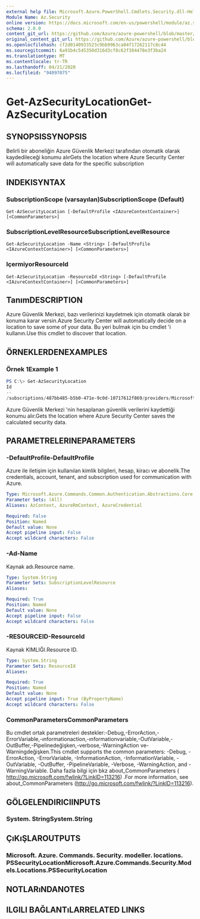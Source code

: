 ```yaml
---
external help file: Microsoft.Azure.PowerShell.Cmdlets.Security.dll-Help.xml
Module Name: Az.Security
online version: https://docs.microsoft.com/en-us/powershell/module/az.security/Get-AzSecurityLocation
schema: 2.0.0
content_git_url: https://github.com/Azure/azure-powershell/blob/master/src/Security/Security/help/Get-AzSecurityLocation.md
original_content_git_url: https://github.com/Azure/azure-powershell/blob/master/src/Security/Security/help/Get-AzSecurityLocation.md
ms.openlocfilehash: cf2d0140933523c9bb9963ca04f17262117c8c44
ms.sourcegitcommit: 6a91b4c545350d316d3cf8c62f384478e3f3ba24
ms.translationtype: MT
ms.contentlocale: tr-TR
ms.lasthandoff: 04/21/2020
ms.locfileid: "94097075"
---
```

# <span data-ttu-id="97c30-101">Get-AzSecurityLocation</span><span class="sxs-lookup"><span data-stu-id="97c30-101">Get-AzSecurityLocation</span></span>

## <span data-ttu-id="97c30-102">SYNOPSIS</span><span class="sxs-lookup"><span data-stu-id="97c30-102">SYNOPSIS</span></span>
<span data-ttu-id="97c30-103">Belirli bir aboneliğin Azure Güvenlik Merkezi tarafından otomatik olarak kaydedileceği konumu alır</span><span class="sxs-lookup"><span data-stu-id="97c30-103">Gets the location where Azure Security Center will automatically save data for the specific subscription</span></span>

## <span data-ttu-id="97c30-104">INDEKI</span><span class="sxs-lookup"><span data-stu-id="97c30-104">SYNTAX</span></span>

### <span data-ttu-id="97c30-105">SubscriptionScope (varsayılan)</span><span class="sxs-lookup"><span data-stu-id="97c30-105">SubscriptionScope (Default)</span></span>
```
Get-AzSecurityLocation [-DefaultProfile <IAzureContextContainer>] [<CommonParameters>]
```

### <span data-ttu-id="97c30-106">SubscriptionLevelResource</span><span class="sxs-lookup"><span data-stu-id="97c30-106">SubscriptionLevelResource</span></span>
```
Get-AzSecurityLocation -Name <String> [-DefaultProfile <IAzureContextContainer>] [<CommonParameters>]
```

### <span data-ttu-id="97c30-107">Içermiyor</span><span class="sxs-lookup"><span data-stu-id="97c30-107">ResourceId</span></span>
```
Get-AzSecurityLocation -ResourceId <String> [-DefaultProfile <IAzureContextContainer>] [<CommonParameters>]
```

## <span data-ttu-id="97c30-108">Tanım</span><span class="sxs-lookup"><span data-stu-id="97c30-108">DESCRIPTION</span></span>
<span data-ttu-id="97c30-109">Azure Güvenlik Merkezi, bazı verilerinizi kaydetmek için otomatik olarak bir konuma karar versin.</span><span class="sxs-lookup"><span data-stu-id="97c30-109">Azure Security Center will automatically decide on a location to save some of your data.</span></span>
<span data-ttu-id="97c30-110">Bu yeri bulmak için bu cmdlet 'i kullanın.</span><span class="sxs-lookup"><span data-stu-id="97c30-110">Use this cmdlet to discover that location.</span></span>

## <span data-ttu-id="97c30-111">ÖRNEKLERDEN</span><span class="sxs-lookup"><span data-stu-id="97c30-111">EXAMPLES</span></span>

### <span data-ttu-id="97c30-112">Örnek 1</span><span class="sxs-lookup"><span data-stu-id="97c30-112">Example 1</span></span>
```powershell
PS C:\> Get-AzSecurityLocation
Id                                                                                                   Name
--                                                                                                   ----
/subscriptions/487bb485-b5b0-471e-9c0d-10717612f869/providers/Microsoft.Security/locations/centralus centralus
```

<span data-ttu-id="97c30-113">Azure Güvenlik Merkezi 'nin hesaplanan güvenlik verilerini kaydettiği konumu alır.</span><span class="sxs-lookup"><span data-stu-id="97c30-113">Gets the location where Azure Security Center saves the calculated security data.</span></span>

## <span data-ttu-id="97c30-114">PARAMETRELERINE</span><span class="sxs-lookup"><span data-stu-id="97c30-114">PARAMETERS</span></span>

### <span data-ttu-id="97c30-115">-DefaultProfile</span><span class="sxs-lookup"><span data-stu-id="97c30-115">-DefaultProfile</span></span>
<span data-ttu-id="97c30-116">Azure ile iletişim için kullanılan kimlik bilgileri, hesap, kiracı ve abonelik.</span><span class="sxs-lookup"><span data-stu-id="97c30-116">The credentials, account, tenant, and subscription used for communication with Azure.</span></span>

```yaml
Type: Microsoft.Azure.Commands.Common.Authentication.Abstractions.Core.IAzureContextContainer
Parameter Sets: (All)
Aliases: AzContext, AzureRmContext, AzureCredential

Required: False
Position: Named
Default value: None
Accept pipeline input: False
Accept wildcard characters: False
```

### <span data-ttu-id="97c30-117">-Ad</span><span class="sxs-lookup"><span data-stu-id="97c30-117">-Name</span></span>
<span data-ttu-id="97c30-118">Kaynak adı.</span><span class="sxs-lookup"><span data-stu-id="97c30-118">Resource name.</span></span>

```yaml
Type: System.String
Parameter Sets: SubscriptionLevelResource
Aliases:

Required: True
Position: Named
Default value: None
Accept pipeline input: False
Accept wildcard characters: False
```

### <span data-ttu-id="97c30-119">-RESOURCEID</span><span class="sxs-lookup"><span data-stu-id="97c30-119">-ResourceId</span></span>
<span data-ttu-id="97c30-120">Kaynak KIMLIĞI.</span><span class="sxs-lookup"><span data-stu-id="97c30-120">Resource ID.</span></span>

```yaml
Type: System.String
Parameter Sets: ResourceId
Aliases:

Required: True
Position: Named
Default value: None
Accept pipeline input: True (ByPropertyName)
Accept wildcard characters: False
```

### <span data-ttu-id="97c30-121">CommonParameters</span><span class="sxs-lookup"><span data-stu-id="97c30-121">CommonParameters</span></span>
<span data-ttu-id="97c30-122">Bu cmdlet ortak parametreleri destekler:-Debug,-ErrorAction,-ErrorVariable,-ınformationaction,-ınformationvariable,-OutVariable,-OutBuffer,-Pipelinedeğişken,-verbose,-WarningAction ve-Warningdeğişken.</span><span class="sxs-lookup"><span data-stu-id="97c30-122">This cmdlet supports the common parameters: -Debug, -ErrorAction, -ErrorVariable, -InformationAction, -InformationVariable, -OutVariable, -OutBuffer, -PipelineVariable, -Verbose, -WarningAction, and -WarningVariable.</span></span> <span data-ttu-id="97c30-123">Daha fazla bilgi için bkz about_CommonParameters ( http://go.microsoft.com/fwlink/?LinkID=113216) .</span><span class="sxs-lookup"><span data-stu-id="97c30-123">For more information, see about_CommonParameters (http://go.microsoft.com/fwlink/?LinkID=113216).</span></span>

## <span data-ttu-id="97c30-124">GÖLGELENDIRICI</span><span class="sxs-lookup"><span data-stu-id="97c30-124">INPUTS</span></span>

### <span data-ttu-id="97c30-125">System. String</span><span class="sxs-lookup"><span data-stu-id="97c30-125">System.String</span></span>

## <span data-ttu-id="97c30-126">ÇıKıŞLAR</span><span class="sxs-lookup"><span data-stu-id="97c30-126">OUTPUTS</span></span>

### <span data-ttu-id="97c30-127">Microsoft. Azure. Commands. Security. modeller. locations. PSSecurityLocation</span><span class="sxs-lookup"><span data-stu-id="97c30-127">Microsoft.Azure.Commands.Security.Models.Locations.PSSecurityLocation</span></span>

## <span data-ttu-id="97c30-128">NOTLARıNDA</span><span class="sxs-lookup"><span data-stu-id="97c30-128">NOTES</span></span>

## <span data-ttu-id="97c30-129">ILGILI BAĞLANTıLAR</span><span class="sxs-lookup"><span data-stu-id="97c30-129">RELATED LINKS</span></span>
